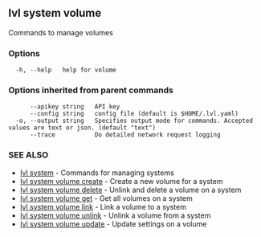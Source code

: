 ## lvl system volume

Commands to manage volumes

### Options

```
  -h, --help   help for volume
```

### Options inherited from parent commands

```
      --apikey string   API key
      --config string   config file (default is $HOME/.lvl.yaml)
  -o, --output string   Specifies output mode for commands. Accepted values are text or json. (default "text")
      --trace           Do detailed network request logging
```

### SEE ALSO

* [lvl system](lvl_system.md)	 - Commands for managing systems
* [lvl system volume create](lvl_system_volume_create.md)	 - Create a new volume for a system
* [lvl system volume delete](lvl_system_volume_delete.md)	 - Unlink and delete a volume on a system
* [lvl system volume get](lvl_system_volume_get.md)	 - Get all volumes on a system
* [lvl system volume link](lvl_system_volume_link.md)	 - Link a volume to a system
* [lvl system volume unlink](lvl_system_volume_unlink.md)	 - Unlink a volume from a system
* [lvl system volume update](lvl_system_volume_update.md)	 - Update settings on a volume

